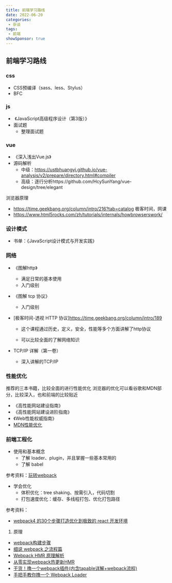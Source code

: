 ```yaml
---
title: 前端学习路线
date: 2022-06-20
categories:
 - 杂谈
tags:
 - 前端
showSponsor: true
---
```

## 前端学习路线

### css

- CSS预编译（sass、less、Stylus）
- BFC

### js

- ​	《JavaScript高级程序设计（第3版）》
- 面试题
  - 整理面试题



### vue

- 《深入浅出Vue.js》
- 源码解析
  - 中级：https://ustbhuangyi.github.io/vue-analysis/v2/prepare/directory.html#compiler
  - 高级：逐行分析https://github.com/HcySunYang/vue-design/tree/elegant

浏览器原理

- https://time.geekbang.org/column/intro/216?tab=catalog  极客时间，网课
- https://www.html5rocks.com/zh/tutorials/internals/howbrowserswork/

### 设计模式

- 书单：《JavaScript设计模式与开发实践》

### 网络

- 《图解http》
  - 满足日常的基本使用
  - 入门级别

- 《图解 tcp 协议》
  - 入门级别

- [极客时间-透视 HTTP 协议]https://time.geekbang.org/column/intro/189
  - ​	这个课程通过历史，定义，安全，性能等多个方面讲解了http协议
  
  - 可以比较全面的了解网络知识
  
- TCP/IP 详解（第一卷）
  - 深入讲解的TCP/IP

### 性能优化

推荐的三本书籍，比较全面的进行性能优化
浏览器的优化可以看谷歌和MDN部分，比较深入，也和前端的比较贴近

- 《高性能网站建设指南》
- 《高性能网站建设进阶指南》
- 《Web性能权威指南》
- [MDN性能优化](https://developer.mozilla.org/zh-CN/docs/Web/Performance)

### 前端工程化

- 使用和基本概念
  - 了解 loader、plugin，并且掌握一些基本常用的
  - 了解 babel

参考资料：[玩转webpack](https://time.geekbang.org/course/intro/100028901)

- 学会优化
  - 体积优化：tree shaking、按需引入，代码切割
  - 打包速度优化：缓存、多线程打包、优化打包路径

参考资料：

- [webpack4 的30个步骤打造优化到极致的 react 开发环境](https://link.juejin.cn?target=juejin.im%2Fpost%2F5cfe4b13f265da1bb13f26a8)

1. 原理

- [webpack构建步骤](https://link.juejin.cn?target=https%3A%2F%2Fwww.cxymsg.com%2Fguide%2Fwebpack.html%23webpack%E7%9A%84%E6%9E%84%E5%BB%BA%E6%B5%81%E7%A8%8B%E6%98%AF%E4%BB%80%E4%B9%88)
- [细说 webpack 之流程篇](https://link.juejin.cn?target=https%3A%2F%2Ffed.taobao.org%2Fblog%2F2016%2F09%2F10%2Fwebpack-flow%2F)
- [Webpack HMR 原理解析](https://link.juejin.cn?target=https%3A%2F%2Fzhuanlan.zhihu.com%2Fp%2F30669007)
- [从零实现webpack热更新HMR](https://juejin.cn/post/6844904020528594957)
- [干货！撸一个webpack插件(内含tapable详解+webpack流程)](https://juejin.cn/post/6844903713312604173)
- [手把手教你撸一个 Webpack Loader](https://link.juejin.cn?target=juejin.im%2Fpost%2F5a698a316fb9a01c9f5b9ca0)